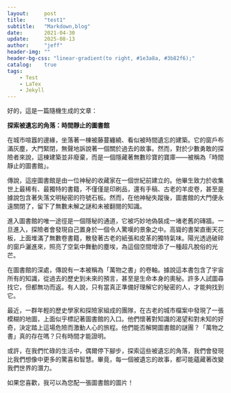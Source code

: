 ```yaml
---
layout:     post
title:      "test1"
subtitle:   "Markdown,blog"
date:       2021-04-30
update:     2025-08-13
author:     "jeff"
header-img: ""
header-bg-css: "linear-gradient(to right, #1e3a8a, #3b82f6);"
catalog:    true
tags:
    - Test
    - LaTex
    - Jekyll
---
```

好的，這是一篇隨機生成的文章：

**探索被遺忘的角落：時間靜止的圖書館**

在城市喧囂的邊緣，坐落著一棟被藤蔓纏繞、看似被時間遺忘的建築。它的窗戶布滿灰塵，大門緊閉，無聲地訴說著一個關於過去的故事。然而，對於少數勇敢的探險者來說，這棟建築並非廢棄，而是一個隱藏著無數珍寶的寶庫——被稱為「時間靜止的圖書館」。

傳說，這座圖書館是由一位神秘的收藏家在一個世紀前建立的。他畢生致力於收集世上最稀有、最獨特的書籍，不僅僅是印刷品，還有手稿、古老的羊皮卷，甚至是據說包含著失落文明秘密的符號石板。然而，在他神秘失蹤後，圖書館的大門便永遠關閉了，留下了無數未解之謎和未被翻閱的知識。

進入圖書館的唯一途徑是一個隱秘的通道，它被巧妙地偽裝成一堵老舊的磚牆。一旦進入，探險者會發現自己置身於一個令人驚嘆的景象之中。高聳的書架直衝天花板，上面堆滿了無數卷書籍，散發著古老的紙張和皮革的獨特氣味。陽光透過破碎的窗戶灑進來，照亮了空氣中舞動的塵埃，為這個空間增添了一種超凡脫俗的光芒。

在圖書館的深處，傳說有一本被稱為「萬物之書」的卷軸。據說這本書包含了宇宙所有的知識，從過去的歷史到未來的預言，甚至是生命本身的奧秘。許多人試圖尋找它，但都無功而返。有人說，只有當真正準備好理解它的秘密的人，才能夠找到它。

最近，一群年輕的歷史學家和探險家組成的團隊，在古老的城市檔案中發現了一張模糊的地圖，上面似乎標記著圖書館的入口。他們懷著對知識的渴望和對未知的好奇，決定踏上這場危險而激動人心的旅程。他們能否解開圖書館的謎團？「萬物之書」真的存在嗎？只有時間才能證明。

或許，在我們忙碌的生活中，偶爾停下腳步，探索這些被遺忘的角落，我們會發現比我們想像中更多的驚喜和智慧。畢竟，每一個被遺忘的故事，都可能蘊藏著改變我們世界的潛力。

如果您喜歡，我可以為您配一張圖書館的圖片！ 

